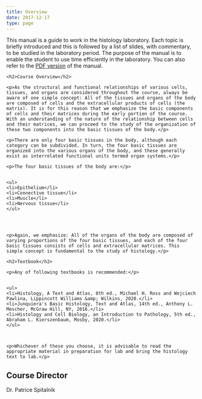 ```yaml
---
title: Overview
date: 2017-12-17
type: page
---
```

<div class="entrybody">
    <p>This manual is a guide to work in the histology laboratory. Each topic is briefly introduced and this is followed by a list of slides, with commentary, to be studied in the laboratory period. The purpose of the manual is to enable the student to use time efficiently in the laboratory. You can also refer to the <a href="/HistologyLabManual.pdf"><span class="caps">PDF </span>version</a> of the manual.</p>

    <h2>Course Overview</h2>

    <p>As the structural and functional relationships of various cells, tissues, and organs are considered throughout the course, always be aware of one simple concept: All of the tissues and organs of the body are composed of cells and the extracellular products of cells (the matrix). It is for this reason that we emphasize the basic components of cells and their matrices during the early portion of the course. With an understanding of the nature of the relationship between cells and their matrices, we can proceed to the study of the organization of these two components into the basic tissues of the body.</p>

    <p>There are only four basic tissues in the body, although each category can be subdivided. In turn, the four basic tissues are organized into the various organs of the body, and these generally exist as interrelated functional units termed organ systems.</p>

    <p>The four basic tissues of the body are:</p>


    <ul>
    <li>Epithelium</li>
    <li>Connective tissue</li>
    <li>Muscle</li>
    <li>Nervous tissue</li>
    </ul>




    <p>Again, we emphasize: All of the organs of the body are composed of varying proportions of the four basic tissues, and each of the four basic tissues consists of cells and extracellular matrices. This simple concept is fundamental to the study of histology.</p>

    <h2>Textbook</h2>

    <p>Any of following textbooks is recommended:</p>


    <ul>
    <li>Histology, A Text and Atlas, 8th ed., Michael H. Ross and Wojciech Pawlina, Lippincott Williams &amp; Wilkins, 2020.</li>
    <li>Junquiera's Basic Histology, Text and Atlas, 14th ed., Anthony L. Mescher, McGraw Hill, NY, 2016.</li>
    <li>Histology and Cell Biology, an Introduction to Pathology, 5th ed., Abraham L. Kierszenbaum, Mosby, 2020.</li>
    </ul>



    <p>Whichever of these you choose, it is advisable to read the appropriate material in preparation for lab and bring the histology text to lab.</p>

<h2>Course Director</h2>

<p>Dr. Patrice Spitalnik</p>
    </div>
